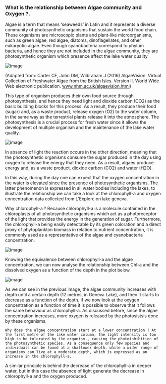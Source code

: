 ### What is the relationship between Algae community and Oxygen ?.

Algae is a term that means ‘seaweeds’ in Latin and it represents a diverse community of photosynthetic organisms that sustain the world food chain. These organisms are microscopic plants and plant-like microorganisms, such as green algae, red algae, diatoms, dinoflagellates, and other eukaryotic algae. Even though cyanobacteria correspond to phylum bacteria, and hence they are not included in the algae community, they are photosynthetic organism which presence affect the lake water quality. 

![image](https://user-images.githubusercontent.com/91272237/146443186-71ad017a-59a2-4381-90a8-b00a3aac6789.png)

(Adapted from: Carter CF, John DM, Wilbraham J (2016) AlgaeVision: Virtual Collection of Freshwater Algae from the British Isles. Version II. World Wide Web electronic publication. www.nhm.ac.uk/algaevision.html)


This type of organism produces their own food source through photosynthesis, and hence  they need  light and dioxide carbon (CO2) as the basic building blocks for this process. As a result, they produce their food (sugar) and, as a waste product,  release oxygen (O2) to the water column, in the same way as the terrestrial plants release it into the atmosphere. The photosynthesis is a crucial process for fresh water since it allows the development of multiple organism and the maintenance of the lake water quality. 

![image](https://user-images.githubusercontent.com/91272237/146443224-dfe70bdb-6e82-46d6-ae52-a0b5e55e1549.png)


In absence of light the reaction occurs in the other direction, meaning that the photosynthetic organisms consume the sugar produced in the day using oxygen to release the energy that they need. As a result, algaes produce energy and, as a waste product, dioxide carbon (CO2) and water (H2O). 
	
In this way, during the day one can expect that the oxygen concentration in the water is elevated since the presence of photosynthetic organisms. The latter phenomenon is expressed in all water bodies including the lakes, to illustrate the relationship we can take a look at the chlorophyll-a and oxygen concentration data collected from L’Explore on lake geneva.

Why chlorophyll-a ? Because chlorophyll-a is a molecule contained in the chloroplasts of all photosynthetic organisms which act as a photoreceptor of the light that provides the energy in the generation of sugar. Furthermore, the chlorophyll-a being easily detectable by its green coloration and a direct proxy of phytoplankton biomass in relation to nutrient concentration, it is commonly used as a representative of the algae and cyanobacteria concentration. 

![image](https://user-images.githubusercontent.com/91272237/146443264-c45553a3-96a4-4cc3-880b-fcdbc05de0bb.png)

Knowing the equivalence between chlorophyll-a and the algae concentration, we can now analyse the relationship between Chl-a and the dissolved oxygen as a function of the depth in the plot below.

![image](https://user-images.githubusercontent.com/91272237/146443311-c4c34357-a119-48b7-8a21-36e4731874a2.png)

As we can see in the previous image, the algae community increases with depth until a certain depth (12 metres, in Geneva Lake), and then it starts to decrease as a function of the depth. If we now look at the oxygen concentration as a function of time it is possible to observe that it follows the same behaviour as chlorophyll-a. As discussed before, since the algae concentration increases, more oxygen is released by the photosistsis done by these organisms. 

	Why does the algae concentration start at a lower concentration ? At the first metre of the lake water column, the light intensity is too high to be tolerated by the organism., causing the photoinhibition of the photosynthetic species. As a consequence only few species and individuals can be found at a shallower depth, while a wider range of organisms can live at a moderate depth, which is expressed as an increase in the chlorophyll-a. 

A similar principle is behind the decrease of the chlorophyll-a in deeper water, but in this case the absence of light generate the decrease in chlorophyll-a and the oxygen produced.

